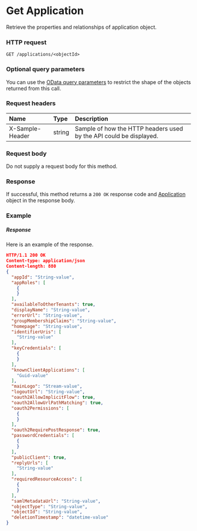 # Get Application

Retrieve the properties and relationships of application object.
### HTTP request
```http
GET /applications/<objectId>
```
### Optional query parameters
You can use the [OData query parameters](odata-optional-query-parameters.md) to restrict the shape of the objects returned from this call.
### Request headers
| Name       | Type | Description|
|:-----------|:------|:----------|
| X-Sample-Header  | string  | Sample of how the HTTP headers used by the API could be displayed.|

### Request body
Do not supply a request body for this method.
### Response
If successful, this method returns a `200 OK` response code and [Application](../resources/application.md) object in the response body.
### Example
##### Response
Here is an example of the response.
```json
HTTP/1.1 200 OK
Content-type: application/json
Content-length: 880
{
  "appId": "String-value",
  "appRoles": [
    {
    }
  ],
  "availableToOtherTenants": true,
  "displayName": "String-value",
  "errorUrl": "String-value",
  "groupMembershipClaims": "String-value",
  "homepage": "String-value",
  "identifierUris": [
    "String-value"
  ],
  "keyCredentials": [
    {
    }
  ],
  "knownClientApplications": [
    "Guid-value"
  ],
  "mainLogo": "Stream-value",
  "logoutUrl": "String-value",
  "oauth2AllowImplicitFlow": true,
  "oauth2AllowUrlPathMatching": true,
  "oauth2Permissions": [
    {
    }
  ],
  "oauth2RequirePostResponse": true,
  "passwordCredentials": [
    {
    }
  ],
  "publicClient": true,
  "replyUrls": [
    "String-value"
  ],
  "requiredResourceAccess": [
    {
    }
  ],
  "samlMetadataUrl": "String-value",
  "objectType": "String-value",
  "objectId": "String-value",
  "deletionTimestamp": "datetime-value"
}
```

